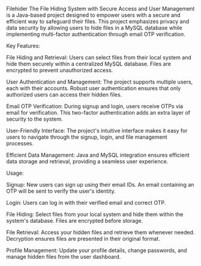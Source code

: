 Filehider
The File Hiding System with Secure Access and User Management is a Java-based project designed to empower users with a secure and efficient way to safeguard their files. This project emphasizes privacy and data security by allowing users to hide files in a MySQL database while implementing multi-factor authentication through email OTP verification.

Key Features:

File Hiding and Retrieval: Users can select files from their local system and hide them securely within a centralized MySQL database. Files are encrypted to prevent unauthorized access.

User Authentication and Management: The project supports multiple users, each with their accounts. Robust user authentication ensures that only authorized users can access their hidden files.

Email OTP Verification: During signup and login, users receive OTPs via email for verification. This two-factor authentication adds an extra layer of security to the system.

User-Friendly Interface: The project's intuitive interface makes it easy for users to navigate through the signup, login, and file management processes.

Efficient Data Management: Java and MySQL integration ensures efficient data storage and retrieval, providing a seamless user experience.

Usage:

Signup: New users can sign up using their email IDs. An email containing an OTP will be sent to verify the user's identity.

Login: Users can log in with their verified email and correct OTP.

File Hiding: Select files from your local system and hide them within the system's database. Files are encrypted before storage.

File Retrieval: Access your hidden files and retrieve them whenever needed. Decryption ensures files are presented in their original format.

Profile Management: Update your profile details, change passwords, and manage hidden files from the user dashboard.
